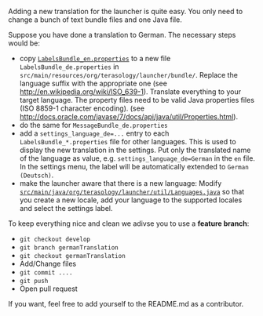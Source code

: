 Adding a new translation for the launcher is quite easy. You only need to change a bunch of text bundle files and one Java file.

Suppose you have done a translation to German. The necessary steps would be:
  * copy [`LabelsBundle_en.properties`](https://github.com/MovingBlocks/TerasologyLauncher/blob/develop/src/main/resources/org/terasology/launcher/bundle/LabelsBundle_en.properties) to a new file `LabelsBundle_de.properties` in ` src/main/resources/org/terasology/launcher/bundle/`. Replace the language suffix with the appropriate one (see http://en.wikipedia.org/wiki/ISO_639-1). Translate everything to your target language. The property files need to be valid Java properties files (ISO 8859-1 character encoding). (see http://docs.oracle.com/javase/7/docs/api/java/util/Properties.html).
  * do the same for `MessageBundle_de.properties`
  * add a `settings_language_de=...` entry to each `LabelsBundle_*.properties` file for other languages. This is used to display the new translation in the settings. Put only the translated name of the language as value, e.g. `settings_language_de=German` in the `en` file. In the settings menu, the label will be automatically extended to `German (Deutsch)`. 
  * make the launcher aware that there is a new language: Modify [`src/main/java/org/terasology/launcher/util/Languages.java`](https://github.com/MovingBlocks/TerasologyLauncher/blob/develop/src/main/java/org/terasology/launcher/util/Languages.java) so that you create a new locale, add your language to the supported locales and select the settings label. 

To keep everything nice and clean we adivse you to use a **feature branch**:
  * `git checkout develop`
  * `git branch germanTranslation`
  * `git checkout germanTranslation`
  * Add/Change files
  * `git commit ....`
  * `git push`
  * Open pull request

If you want, feel free to add yourself to the README.md as a contributor.